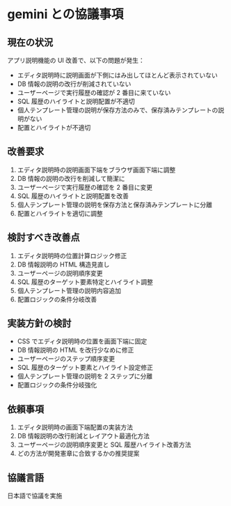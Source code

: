# gemini との協議事項

## 現在の状況

アプリ説明機能の UI 改善で、以下の問題が発生：

- エディタ説明時に説明画面が下側にはみ出してほとんど表示されていない
- DB 情報の説明の改行が削減されていない
- ユーザーページで実行履歴の確認が 2 番目に来ていない
- SQL 履歴のハイライトと説明配置が不適切
- 個人テンプレート管理の説明が保存方法のみで、保存済みテンプレートの説明がない
- 配置とハイライトが不適切

## 改善要求

1. エディタ説明時の説明画面下端をブラウザ画面下端に調整
2. DB 情報の説明の改行を削減して簡潔に
3. ユーザーページで実行履歴の確認を 2 番目に変更
4. SQL 履歴のハイライトと説明配置を改善
5. 個人テンプレート管理の説明を保存方法と保存済みテンプレートに分離
6. 配置とハイライトを適切に調整

## 検討すべき改善点

1. エディタ説明時の位置計算ロジック修正
2. DB 情報説明の HTML 構造見直し
3. ユーザーページの説明順序変更
4. SQL 履歴のターゲット要素特定とハイライト調整
5. 個人テンプレート管理の説明内容追加
6. 配置ロジックの条件分岐改善

## 実装方針の検討

- CSS でエディタ説明時の位置を画面下端に固定
- DB 情報説明の HTML を改行少なめに修正
- ユーザーページのステップ順序変更
- SQL 履歴のターゲット要素とハイライト設定修正
- 個人テンプレート管理の説明を 2 ステップに分離
- 配置ロジックの条件分岐強化

## 依頼事項

1. エディタ説明時の画面下端配置の実装方法
2. DB 情報説明の改行削減とレイアウト最適化方法
3. ユーザーページの説明順序変更と SQL 履歴ハイライト改善方法
4. どの方法が開発憲章に合致するかの推奨提案

## 協議言語

日本語で協議を実施
